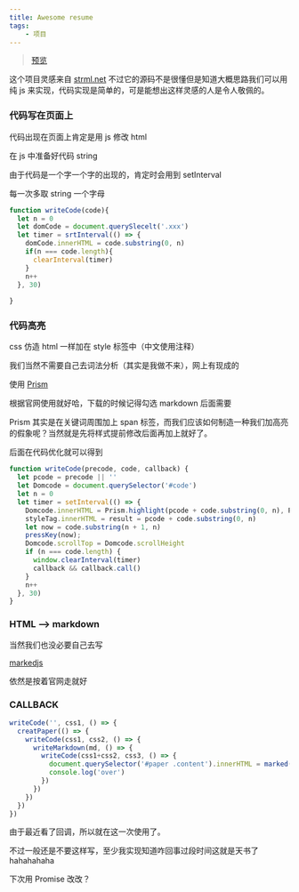 ```yaml
---
title: Awesome resume
tags:
	- 项目
---
```


> [预览](https://unbrain.github.io/awesome-resume/)

这个项目灵感来自 [strml.net](http://strml.net/) 不过它的源码不是很懂但是知道大概思路我们可以用纯 js 来实现，代码实现是简单的，可是能想出这样灵感的人是令人敬佩的。

### 代码写在页面上

代码出现在页面上肯定是用 js 修改 html

在 js 中准备好代码 string 

<!--more-->

由于代码是一个字一个字的出现的，肯定时会用到 setInterval 

每一次多取 string 一个字母

```javascript
function writeCode(code){
  let n = 0
  let domCode = document.querySlecelt('.xxx')
  let timer = srtInterval(() => {
    domCode.innerHTML = code.substring(0, n)
    if(n === code.length){
      clearInterval(timer)
    }
    n++
  }, 30)
  
}
```

### 代码高亮

css 仿造 html 一样加在 style 标签中（中文使用注释）

我们当然不需要自己去词法分析（其实是我做不来），网上有现成的

使用 [Prism](http://prismjs.com/)

根据官网使用就好哈，下载的时候记得勾选 markdown 后面需要

Prism 其实是在关键词周围加上 span 标签，而我们应该如何制造一种我们加高亮的假象呢？当然就是先将样式提前修改后面再加上就好了。

后面在代码优化就可以得到

```javascript
function writeCode(precode, code, callback) {
  let pcode = precode || ''
  let Domcode = document.querySelector('#code')
  let n = 0
  let timer = setInterval(() => {
    Domcode.innerHTML = Prism.highlight(pcode + code.substring(0, n), Prism.languages.css, 'css');
    styleTag.innerHTML = result = pcode + code.substring(0, n)
    let now = code.substring(n + 1, n)
    pressKey(now);
    Domcode.scrollTop = Domcode.scrollHeight
    if (n === code.length) {
      window.clearInterval(timer)
      callback && callback.call()
    }
    n++
  }, 30)
}
```

### HTML --> markdown 

当然我们也没必要自己去写

[markedjs](https://github.com/markedjs/marked)

依然是按着官网走就好

### CALLBACK

```javascript
writeCode('', css1, () => {
  creatPaper(() => {
    writeCode(css1, css2, () => {
      writeMarkdown(md, () => {
        writeCode(css1+css2, css3, () => {
          document.querySelector('#paper .content').innerHTML = marked(md);
          console.log('over')
        })
      })      
    })
  })
})
```

由于最近看了回调，所以就在这一次使用了。

不过一般还是不要这样写，至少我实现知道咋回事过段时间这就是天书了hahahahaha

下次用 Promise 改改？
